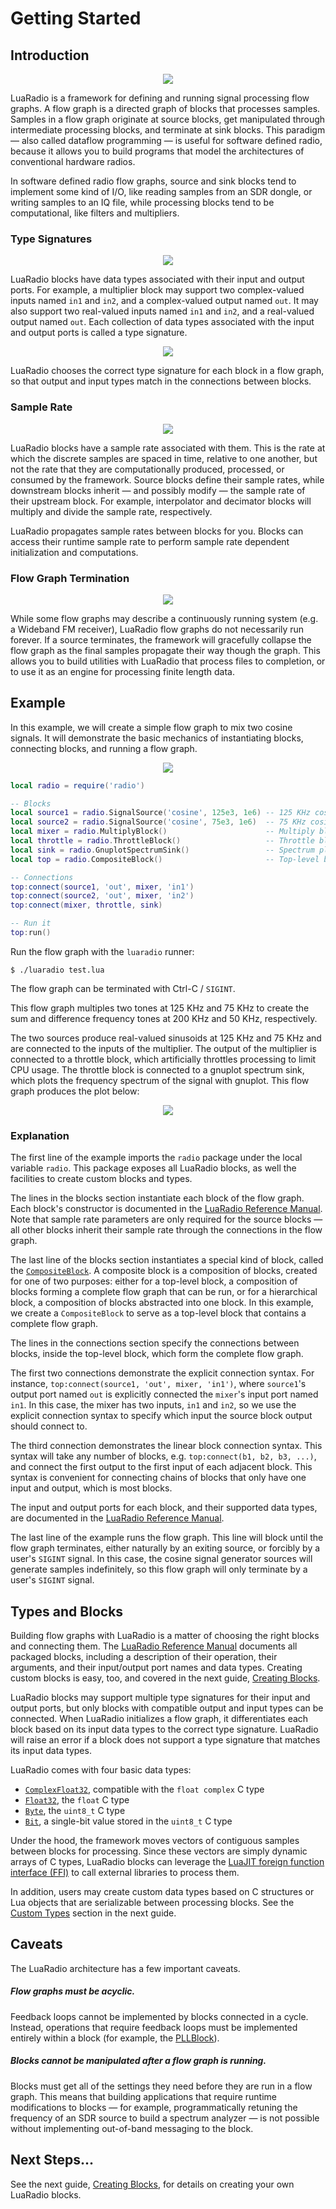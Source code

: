 # Getting Started

## Introduction

<p align="center">
<img src="figures/flowgraph_rtlsdr_wbfm_mono.png" />
</p>

LuaRadio is a framework for defining and running signal processing flow graphs.
A flow graph is a directed graph of blocks that processes samples. Samples in a
flow graph originate at source blocks, get manipulated through intermediate
processing blocks, and terminate at sink blocks.  This paradigm — also called
dataflow programming — is useful for software defined radio, because it allows
you to build programs that model the architectures of conventional hardware
radios.

In software defined radio flow graphs, source and sink blocks tend to implement
some kind of I/O, like reading samples from an SDR dongle, or writing samples
to an IQ file, while processing blocks tend to be computational, like filters
and multipliers.

### Type Signatures

<p align="center">
<img src="figures/figure_type_signatures.png" />
</p>

LuaRadio blocks have data types associated with their input and output ports.
For example, a multiplier block may support two complex-valued inputs named
`in1` and `in2`, and a complex-valued output named `out`.  It may also support
two real-valued inputs named `in1` and `in2`, and a real-valued output named
`out`.  Each collection of data types associated with the input and output
ports is called a type signature.

<p align="center">
<img src="figures/figure_type_signatures_example.png" />
</p>

LuaRadio chooses the correct type signature for each block in a flow graph, so
that output and input types match in the connections between blocks.

### Sample Rate

<p align="center">
<img src="figures/figure_sample_rate_propagation.png" />
</p>

LuaRadio blocks have a sample rate associated with them. This is the rate at
which the discrete samples are spaced in time, relative to one another, but not
the rate that they are computationally produced, processed, or consumed by the
framework.  Source blocks define their sample rates, while downstream blocks
inherit — and possibly modify — the sample rate of their upstream block.  For
example, interpolator and decimator blocks will multiply and divide the sample
rate, respectively.

LuaRadio propagates sample rates between blocks for you. Blocks can access
their runtime sample rate to perform sample rate dependent initialization and
computations.

### Flow Graph Termination

<p align="center">
<img src="figures/figure_flowgraph_termination.png" />
</p>

While some flow graphs may describe a continuously running system (e.g. a
Wideband FM receiver), LuaRadio flow graphs do not necessarily run forever. If
a source terminates, the framework will gracefully collapse the flow graph as
the final samples propagate their way though the graph. This allows you to
build utilities with LuaRadio that process files to completion, or to use it as
an engine for processing finite length data.

## Example

In this example, we will create a simple flow graph to mix two cosine signals.
It will demonstrate the basic mechanics of instantiating blocks, connecting
blocks, and running a flow graph.

<p align="center">
<img src="figures/flowgraph_mixer_example.png" />
</p>

``` lua
local radio = require('radio')

-- Blocks
local source1 = radio.SignalSource('cosine', 125e3, 1e6) -- 125 KHz cosine source, sampled at 1 MHz
local source2 = radio.SignalSource('cosine', 75e3, 1e6)  -- 75 KHz cosine source, sampled at 1 MHz
local mixer = radio.MultiplyBlock()                      -- Multiply block
local throttle = radio.ThrottleBlock()                   -- Throttle block
local sink = radio.GnuplotSpectrumSink()                 -- Spectrum plotting sink
local top = radio.CompositeBlock()                       -- Top-level block to contain the flow graph

-- Connections
top:connect(source1, 'out', mixer, 'in1')
top:connect(source2, 'out', mixer, 'in2')
top:connect(mixer, throttle, sink)

-- Run it
top:run()
```

Run the flow graph with the `luaradio` runner:

```
$ ./luaradio test.lua
```

The flow graph can be terminated with Ctrl-C / `SIGINT`.

This flow graph multiples two tones at 125 KHz and 75 KHz to create the sum and
difference frequency tones at 200 KHz and 50 KHz, respectively.

The two sources produce real-valued sinusoids at 125 KHz and 75 KHz and are
connected to the inputs of the multiplier. The output of the multiplier is
connected to a throttle block, which artificially throttles processing to limit
CPU usage. The throttle block is connected to a gnuplot spectrum sink, which
plots the frequency spectrum of the signal with gnuplot. This flow graph
produces the plot below:

<p align="center">
<img src="figures/plot_cosine_mixer_example.png" />
</p>

### Explanation

The first line of the example imports the `radio` package under the local
variable `radio`. This package exposes all LuaRadio blocks, as well the
facilities to create custom blocks and types.

The lines in the blocks section instantiate each block of the flow graph. Each
block's constructor is documented in the [LuaRadio Reference
Manual](0.reference_manual.md). Note that sample rate parameters are only
required for the source blocks — all other blocks inherit their sample rate
through the connections in the flow graph.

The last line of the blocks section instantiates a special kind of block,
called the [`CompositeBlock`](0.reference_manual.md#compositeblock). A
composite block is a composition of blocks, created for one of two purposes:
either for a top-level block, a composition of blocks forming a complete flow
graph that can be run, or for a hierarchical block, a composition of blocks
abstracted into one block. In this example, we create a `CompositeBlock` to
serve as a top-level block that contains a complete flow graph.

The lines in the connections section specify the connections between blocks,
inside the top-level block, which form the complete flow graph.

The first two connections demonstrate the explicit connection syntax. For
instance, `top:connect(source1, 'out', mixer, 'in1')`, where `source1`'s output
port named `out` is explicitly connected the `mixer`'s input port named `in1`.
In this case, the mixer has two inputs, `in1` and `in2`, so we use the explicit
connection syntax to specify which input the source block output should connect
to.

The third connection demonstrates the linear block connection syntax. This
syntax will take any number of blocks, e.g.  `top:connect(b1, b2, b3, ...)`,
and connect the first output to the first input of each adjacent block. This
syntax is convenient for connecting chains of blocks that only have one input
and output, which is most blocks.

The input and output ports for each block, and their supported data types, are
documented in the [LuaRadio Reference Manual](0.reference_manual.md).

The last line of the example runs the flow graph. This line will block until
the flow graph terminates, either naturally by an exiting source, or forcibly
by a user's `SIGINT` signal. In this case, the cosine signal generator sources
will generate samples indefinitely, so this flow graph will only terminate by a
user's `SIGINT` signal.

## Types and Blocks

Building flow graphs with LuaRadio is a matter of choosing the right blocks and
connecting them.  The [LuaRadio Reference Manual](0.reference_manual.md)
documents all packaged blocks, including a description of their operation,
their arguments, and their input/output port names and data types. Creating
custom blocks is easy, too, and covered in the next guide, [Creating
Blocks](3.creating_blocks.md).

LuaRadio blocks may support multiple type signatures for their input and output
ports, but only blocks with compatible output and input types can be connected.
When LuaRadio initializes a flow graph, it differentiates each block based on
its input data types to the correct type signature.  LuaRadio will raise an
error if a block does not support a type signature that matches its input data
types.

LuaRadio comes with four basic data types:

* [`ComplexFloat32`](0.reference_manual.md#complexfloat32), compatible with the
  `float complex` C type
* [`Float32`](0.reference_manual.md#float32), the `float` C type
* [`Byte`](0.reference_manual.md#byte), the `uint8_t` C type
* [`Bit`](0.reference_manual.md#bit), a single-bit value stored in the
  `uint8_t` C type

Under the hood, the framework moves vectors of contiguous samples between
blocks for processing. Since these vectors are simply dynamic arrays of C
types, LuaRadio blocks can leverage the [LuaJIT foreign function interface
(FFI)](http://luajit.org/ext_ffi.html) to call external libraries to process
them.

In addition, users may create custom data types based on C structures or Lua
objects that are serializable between processing blocks. See the [Custom
Types](3.creating_blocks.md#custom-types) section in the next guide.

## Caveats

The LuaRadio architecture has a few important caveats.

##### Flow graphs must be acyclic.

Feedback loops cannot be implemented by blocks connected in a cycle.  Instead,
operations that require feedback loops must be implemented entirely within a
block (for example, the [PLLBlock](0.reference_manual.md#pllblock)).

##### Blocks cannot be manipulated after a flow graph is running.

Blocks must get all of the settings they need before they are run in a flow
graph. This means that building applications that require runtime modifications
to blocks — for example, programmatically retuning the frequency of an SDR
source to build a spectrum analyzer —  is not possible without implementing
out-of-band messaging to the block.

## Next Steps...

See the next guide, [Creating Blocks](3.creating_blocks.md), for details on
creating your own LuaRadio blocks.

